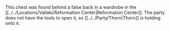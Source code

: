This chest was found behind a false back in a wardrobe in the [[../../Locations/Vallaki/Reformation Center|Reformation Center]]. The party does not have the tools to open it, so [[../../Party/Thorn|Thorn]] is holding onto it.
